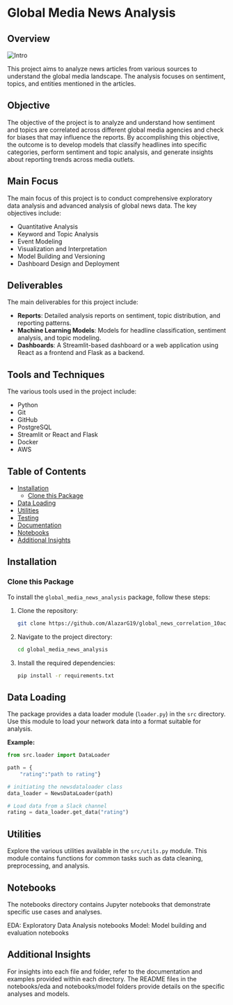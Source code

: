 # Global Media News Analysis

## Overview
![Intro](/front.avif "Intro Photo")

This project aims to analyze news articles from various sources to understand the global media landscape. The analysis focuses on sentiment, topics, and entities mentioned in the articles.

## Objective
The objective of the project is to analyze and understand how sentiment and topics are correlated across different global media agencies and check for biases that may influence the reports. By accomplishing this objective, the outcome is to develop models that classify headlines into specific categories, perform sentiment and topic analysis, and generate insights about reporting trends across media outlets.

## Main Focus
The main focus of this project is to conduct comprehensive exploratory data analysis and advanced analysis of global news data. The key objectives include:

- Quantitative Analysis
- Keyword and Topic Analysis
- Event Modeling
- Visualization and Interpretation
- Model Building and Versioning
- Dashboard Design and Deployment

## Deliverables
The main deliverables for this project include:

- **Reports**: Detailed analysis reports on sentiment, topic distribution, and reporting patterns.
- **Machine Learning Models**: Models for headline classification, sentiment analysis, and topic modeling.
- **Dashboards**: A Streamlit-based dashboard or a web application using React as a frontend and Flask as a backend.

## Tools and Techniques
The various tools used in the project include:

- Python
- Git
- GitHub
- PostgreSQL
- Streamlit or React and Flask
- Docker
- AWS

## Table of Contents

- [Installation](#installation)
  - [Clone this Package](#clone-this-package)
- [Data Loading](#data-loading)
- [Utilities](#utilities)
- [Testing](#testing)
- [Documentation](#documentation)
- [Notebooks](#notebooks)
- [Additional Insights](#additional-insights)

## Installation

### Clone this Package

To install the `global_media_news_analysis` package, follow these steps:

1. Clone the repository:
    ```bash
    git clone https://github.com/AlazarG19/global_news_correlation_10ac_week0
    ```
2. Navigate to the project directory:
    ```bash
    cd global_media_news_analysis
    ```
3. Install the required dependencies:
    ```bash
    pip install -r requirements.txt
    ```

## Data Loading

The package provides a data loader module (`loader.py`) in the `src` directory. Use this module to load your network data into a format suitable for analysis.

**Example:**

```python
from src.loader import DataLoader

path = {
    "rating":"path to rating"}

# initiating the newsdataloader class
data_loader = NewsDataLoader(path)

# Load data from a Slack channel
rating = data_loader.get_data("rating")
```

## Utilities  
Explore the various utilities available in the `src/utils.py` module. This module contains functions for common tasks such as data cleaning, preprocessing, and analysis.


## Notebooks
The notebooks directory contains Jupyter notebooks that demonstrate specific use cases and analyses.

EDA: Exploratory Data Analysis notebooks
Model: Model building and evaluation notebooks

## Additional Insights
For insights into each file and folder, refer to the documentation and examples provided within each directory. The README files in the notebooks/eda and notebooks/model folders provide details on the specific analyses and models.